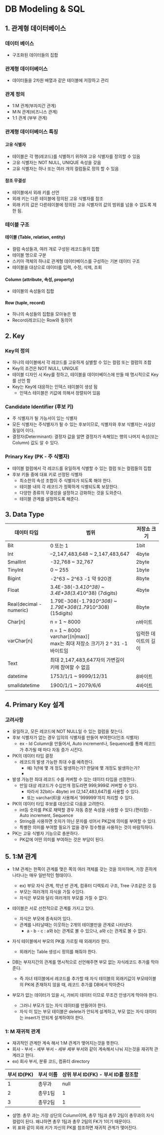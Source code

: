 # DB Modeling & SQL

## 1. 관계형 데이터베이스

### 데이터 베이스

- 구조화된 데이터들의 집합

### 관계형 데이터베이스

- 데이터들을 2차원 배열과 같은 테이블에 저장하고 관리

### 관계 정의

- 1:M 관계(부자지간 관계)
- M:N 관계(비즈니스 관계)
- 1:1 관계 (부부 관계)



### 관계형 데이터베이스 특징

#### 고유 식별자

- 테이블은 각 행(레코드)를 식별하기 위하여 고유 식별자를 정의할 수 있음
- 고유 식별자는 NOT NULL, UNIQUE 속성을 갖음
- 고유 식별자는 하나 또는 여러 개의 컬럼들로 정의 할 수 있음

#### 참조 무결성

- 테이블에서 외래 키를 선언
- 외래 키는 다른 테이블에 정의된 고유 식별자를 참조
- 외래 키의 값은 다른테이블에 정의된 고유 식별자의 값의 범위를 넘을 수 없도록 제한 됨.



### 테이블 구조

#### 테이블 (Table, relation, entity)

- 컬럼 속성들과, 여러 개로 구성된 레코드들의 집합
- 테이블 명으로 구분
- 스키마 객체의 하나로 관계형 데이터베이스를 구성하는 기본 데이터 구조
- 테이블을 대상으로 데이터를 입력, 수정, 삭제, 조회

#### Column (attribute, 속성, property)

- 테이블의 속성들의 집합

#### Row (tuple, record)

- 하나의 속성들의 집합을 모아놓은 행
- Record(레코드)는 Row와 동의어



## 2. Key

### Key의 정의

- 하나의 테이블에서 각 레코드를 고유하게 실별할 수 있는 컬럼 또는 컬럼의 조합
- Key의 조건은 NOT NULL, UNIQUE
- 테이블 디자인 시 Key를 정하고, 테이블을 데이터베이스에 만들 때 명시적으로 Key를 선언 함
- Key는 Key에 대응하는 인덱스 테이블이 생성 됨
  - 인덱스 테이블은 키값에 의해서 정렬되어 있음

### Candidate Identifier (후보 키)

- 주 식별자가 될 가능서이 있는 식별자
- 모든 식별자는 주식별자가 될 수 있는 후보이므로, 식별자와 후보 식별자는 사실상 동일어 이다.
- 결정자(Determinant): 결정자 값을 알면 결정자가 속해있는 행의 나머지 속성(또는 Column) 값도 알 수 있다.



### Prinary Key (PK - 주 식별자)

- 테이블 컬럼에서 각 레코드를 유일하게 식별할 수 있는 컬럼 또는 컬럼들의 집합
- 후보 키들 중에 대표 키로 선정된 식별자
  - 최소한의 속성 조합이 주 식별자가 되도록 해야 한다.
  - 테이블 내의 각 레코드가 정확하게 식별되도록 보장한다.
  - 다양한 종류의 무결성을 설정하고 강화하는 것을 도와준다.
  - 테이블 관계를 설정하도록 해준다.



## 3. Data Type

| 데이터 타입             | 범위                                                         | 저장소 크기          |
| ----------------------- | ------------------------------------------------------------ | -------------------- |
| Bit                     | 0 또는 1                                                     | 1bit                 |
| Int                     | –2,147,483,648 ~ 2,147,483,647                               | 4byte                |
| SmallInt                | -32,768 ~ 32,767                                             | 2byte                |
| TinyInt                 | 0 ~ 255                                                      | 1byte                |
| Bigint                  | -2^63 ~ 2^63 -1 약 920경                                     | 8byte                |
| Float                   | 3.4E-38(-3.4*10^38) ~ 3.4E+38(3.4*10^38) (7digits)           | 4byte                |
| Real(decimal - numeric) | 1.79E-308(-1.79*10^308) ~ 1.79E+308(1.79*10^308) (15digits)  | 8byte                |
| Char[n]                 | n = 1 ~ 8000                                                 | n바이트              |
| varChar[n]              | n = 1 ~ 8000 <br/>varchar[(n\|max)] <br/>max는 최대 저장소 크기가 2 ^ 31 -1 바이트임 | 입력한 데이트의 길이 |
| Text                    | 최대 2,147,483,647자의 가변길이<br/>키에 참여할 수 없음      |                      |
| datetime                | 1753/1/1 ~ 9999/12/31                                        | 8바이트              |
| smalldatetime           | 1900/1/1 ~ 2079/6/6                                          | 4바이트              |

## 4. Primary Key 설계

### 고려사항

- 유일하고, 모든 레코드에 NOT NULL일 수 있는 컬럼을 찾는다.
- 후보 식별자가 없는 경우 임의의 식별자를 만들어 부여한다(인조 식별자)
  - ex - Id Column을 만들어서, Auto increment나, Sequence를 통해 레코드가 추가될 때 마다 자동 증가 시킨다.
- PK의 데이터 타입 결정
  - 레코드의 발생 가능한 최대 수를 예측한다.
    - 예) 1년에 몇 개 정도 발생하는가? 한달에 몇 개정도 발생하는가?
    - 
- 발생 가능한 최대 레코드 수를 커버할 수 있는 데이터 타입을 선정한다.
  - 만일 대상 레코드가 수십만개 정도라면 999,999로 커버할 수 있다.
    - 따라서 32bit(= 4byte) int (2,147,483,647)를 사용할 수 있다.
    - 또는 varchar(6)을 사용해서 '999999'까지 처리할 수 있다.
- PK의 데이터 타입 후보를 대상으로 다음을 고려한다.
  - int등 숫자를 PK로 채택할 경우 자동 증분 속성을 사용할 수 있다.(편리함) -  Auto increment, Sequence
  - String을 사용하면 숫자가 아닌 문자를 섞어서 PK값에 의미를 부여할 수 있다.
  - 특별한 의미를 부여할 필요가 없을 경우 정수형을 사용하는 것이 바람직하다.
- PK는 고유 식별자 기능으로 충분하다.
  - PK값에 어떤 의미를 부여하는 것은 부담이 된다.

## 5. 1:M 관계

- 1:M 관계는 한쪽이 관계를 맺은 쪽의 여러 객체를 갖는 것을 의미하며, 가장 흔하게 나타나는 매우 일반적인 형태이다.
  - ex) 부모 자식 관계, 학년 반 관계, 컴퓨터 디렉토리 구조, Tree 구조같은 것 등
  - 부모는 여러개의 자식을 가질 수있다.
  - 자식은 부모와 달리 여러개의 부모를 가질 수 없다.
- 테이블은 서로 선천적으로 관계를 가지고 있다.
  - 자식은 부모에 종속되어 있다.
  - 관계를 나타날때는 이웃하는 2개의 테이블만을 관계로 나타낸다.
    - a - b - c : a와 b는 관계로 볼 수 있으나, a와 c는 관계로 볼 수 없다.

- 자식 테이블에서 부모의 PK를 가르킬 때 외래키라 한다.
  - 외래키는 Table 생성시 정의를 해줘야 한다.

- DB는 부자지간의 관계를 명시적으로 선언해주면 부모 없는 자식레코드 추가를 막아준다.
  - 즉 자녀 테이블에서 레코드를 추가할 때 자식 테이블의 외래키값이 부모테이블의 PK에 존재하지 않을 때, 레코드 추가를 DB에서 막아준다

- 부모가 없는 데이터가 있을 시, 가비지 데이터 이므로 무조건 안생기게 막아야 한다.
  - 그러니 부모가 있는 자식 데이터를 만들어야 한다.
  - 자식 이 있는 부모 테이블은 delete가 안되게 설계하고, 부모 없는 자식 데이터는 insert가 안되게 설계하여야 한다.

### 1: M 재귀적 관계

- 재귀적인 관계란 계속 해서 1:M 관계가 맺어지는것을 뜻한다.
- 회사 - 부서 - 세부 부서 - 세부 세부 부서와 같이 계속해서 나눠 지는것을 재귀적 관계라고 한다.
- ex) 회사 부서, 분류 코드, 컴퓨터 directory

| 부서 ID(PK) | 부서 이름 | 상위 부서 ID(FK) - 부서 ID를 참조함 |
| ----------- | --------- | ----------------------------------- |
| 1           | 총무과    | null                                |
| 2           | 총무1팀   | 1                                   |
| 3           | 총무2팀   | 1                                   |
- 설명: 총무 과는 가장 상단의 Column이며, 총무 1팀과 총무 2팀이 총무과의 자식 컬럼이 된다. 왜냐하면 총무 1팀과 총무 2팀의 FK가 1이기 때문이다.
- 위 표와 같이 외래 키가 자신의 PK를 참조하면 재귀적 관계가 맺어진다.
